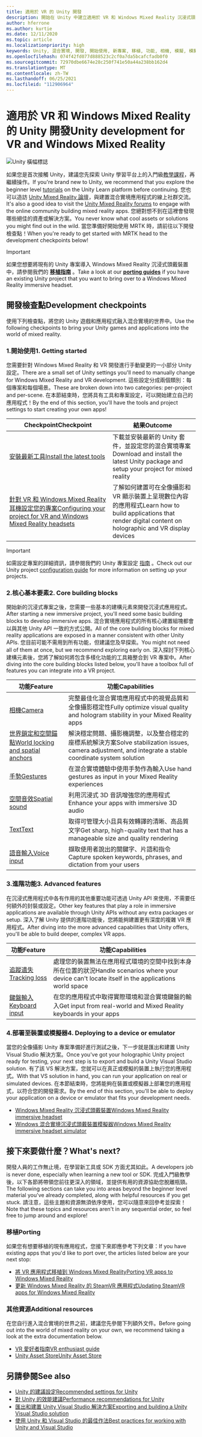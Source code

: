 ```yaml
---
title: 適用於 VR 的 Unity 開發
description: 開始在 Unity 中建立適用於 VR 和 Windows Mixed Reality 沉浸式頭戴裝置的混合實境應用程式。
author: hferrone
ms.author: kurtie
ms.date: 12/11/2020
ms.topic: article
ms.localizationpriority: high
keywords: Unity, 混合實境, 開發, 開始使用, 新專案, 移植, 功能, 相機, 模擬, 模擬, 文件, 混合實境頭戴式裝置, windows 混合實境頭戴式裝置, 虛擬實境頭戴式裝置, 什麼是虛擬實境, 什麼是擴增實境, MRTK, 混合實境工具組, 語音輸入, 定位相機, 模擬器, Azure, 教學課程
ms.openlocfilehash: 074f42fd077d888523c2cf0a7da5bcafcfadb0f0
ms.sourcegitcommit: 72970dbe6674e28c250f741e50a44a238bb162d4
ms.translationtype: MT
ms.contentlocale: zh-TW
ms.lasthandoff: 06/25/2021
ms.locfileid: "112906964"
---
```

# <a name="unity-development-for-vr-and-windows-mixed-reality"></a><span data-ttu-id="7ad8d-104">適用於 VR 和 Windows Mixed Reality 的 Unity 開發</span><span class="sxs-lookup"><span data-stu-id="7ad8d-104">Unity development for VR and Windows Mixed Reality</span></span>

![Unity 橫幅標誌](../images/unity_logo_banner.png)

<span data-ttu-id="7ad8d-106">如果您是首次接觸 Unity，建議您先探索 Unity 學習平台上的入門級[教學課程](https://unity3d.com/learn/tutorials)，再繼續操作。</span><span class="sxs-lookup"><span data-stu-id="7ad8d-106">If you're brand new to Unity, we recommend that you explore the beginner level [tutorials](https://unity3d.com/learn/tutorials) on the Unity Learn platform before continuing.</span></span> <span data-ttu-id="7ad8d-107">您也可以造訪 [Unity Mixed Reality 論壇](https://forum.unity3d.com/forums/hololens.102/)，與建置混合實境應用程式的線上社群交流。</span><span class="sxs-lookup"><span data-stu-id="7ad8d-107">It's also a good idea to visit the [Unity Mixed Reality forums](https://forum.unity3d.com/forums/hololens.102/) to engage with the online community building mixed reality apps.</span></span> <span data-ttu-id="7ad8d-108">您絕對想不到在這裡會發現哪些絕佳的資產或解決方案。</span><span class="sxs-lookup"><span data-stu-id="7ad8d-108">You never know what cool assets or solutions you might find out in the wild.</span></span> <span data-ttu-id="7ad8d-109">當您準備好開始使用 MRTK 時，請前往以下開發檢查點！</span><span class="sxs-lookup"><span data-stu-id="7ad8d-109">When you're ready to get started with MRTK head to the development checkpoints below!</span></span>

> [!IMPORTANT]
> <span data-ttu-id="7ad8d-110">如果您想要將現有的 Unity 專案導入 Windows Mixed Reality 沉浸式頭戴裝置中，請參閱我們的 **[移植指南](../porting-apps/porting-overview.md)** 。</span><span class="sxs-lookup"><span data-stu-id="7ad8d-110">Take a look at our **[porting guides](../porting-apps/porting-overview.md)** if you have an existing Unity project that you want to bring over to a Windows Mixed Reality immersive headset.</span></span> 

## <a name="development-checkpoints"></a><span data-ttu-id="7ad8d-111">開發檢查點</span><span class="sxs-lookup"><span data-stu-id="7ad8d-111">Development checkpoints</span></span>

<span data-ttu-id="7ad8d-112">使用下列檢查點，將您的 Unity 遊戲和應用程式融入混合實境的世界中。</span><span class="sxs-lookup"><span data-stu-id="7ad8d-112">Use the following checkpoints to bring your Unity games and applications into the world of mixed reality.</span></span>

### <a name="1-getting-started"></a><span data-ttu-id="7ad8d-113">1.開始使用</span><span class="sxs-lookup"><span data-stu-id="7ad8d-113">1. Getting started</span></span>

<span data-ttu-id="7ad8d-114">您需要針對 Windows Mixed Reality 和 VR 開發進行手動變更的一小部分 Unity 設定。</span><span class="sxs-lookup"><span data-stu-id="7ad8d-114">There are a small set of Unity settings you'll need to manually change for Windows Mixed Reality and VR development.</span></span> <span data-ttu-id="7ad8d-115">這些設定分成兩個類別：每個專案和每個場景。</span><span class="sxs-lookup"><span data-stu-id="7ad8d-115">These are broken down into two categories: per-project and per-scene.</span></span> <span data-ttu-id="7ad8d-116">在本節結束時，您將具有工具和專案設定，可以開始建立自己的應用程式！</span><span class="sxs-lookup"><span data-stu-id="7ad8d-116">By the end of this section, you'll have the tools and project settings to start creating your own apps!</span></span>

|  <span data-ttu-id="7ad8d-117">Checkpoint</span><span class="sxs-lookup"><span data-stu-id="7ad8d-117">Checkpoint</span></span>  |  <span data-ttu-id="7ad8d-118">結果</span><span class="sxs-lookup"><span data-stu-id="7ad8d-118">Outcome</span></span>  |
| --- | --- |
| [<span data-ttu-id="7ad8d-119">安裝最新工具</span><span class="sxs-lookup"><span data-stu-id="7ad8d-119">Install the latest tools</span></span>](../install-the-tools.md) | <span data-ttu-id="7ad8d-120">下載並安裝最新的 Unity 套件，並設定您的混合實境專案</span><span class="sxs-lookup"><span data-stu-id="7ad8d-120">Download and install the latest Unity package and setup your project for mixed reality</span></span> |
| [<span data-ttu-id="7ad8d-121">針對 VR 和 Windows Mixed Reality 耳機設定您的專案</span><span class="sxs-lookup"><span data-stu-id="7ad8d-121">Configuring your project for VR and Windows Mixed Reality headsets</span></span>](./xr-project-setup.md?tabs=openxr) | <span data-ttu-id="7ad8d-122">了解如何建置可在全像攝影和 VR 顯示裝置上呈現數位內容的應用程式</span><span class="sxs-lookup"><span data-stu-id="7ad8d-122">Learn how to build applications that render digital content on holographic and VR display devices</span></span> |

> [!IMPORTANT]
> <span data-ttu-id="7ad8d-123">如需設定專案的詳細資訊，請參閱我們的 Unity 專案設定 [指南](choosing-unity-version.md) 。</span><span class="sxs-lookup"><span data-stu-id="7ad8d-123">Check out our Unity project [configuration guide](choosing-unity-version.md) for more information on setting up your projects.</span></span>

### <a name="2-core-building-blocks"></a><span data-ttu-id="7ad8d-124">2.核心基本要素</span><span class="sxs-lookup"><span data-stu-id="7ad8d-124">2. Core building blocks</span></span>

<span data-ttu-id="7ad8d-125">開始新的沉浸式專案之後，您需要一些基本的建構元素來開發沉浸式應用程式。</span><span class="sxs-lookup"><span data-stu-id="7ad8d-125">After starting a new immersive project, you'll need some basic building blocks to develop immersive apps.</span></span> <span data-ttu-id="7ad8d-126">混合實境應用程式的所有核心建置組塊都會以與其他 Unity API 一致的方式公開。</span><span class="sxs-lookup"><span data-stu-id="7ad8d-126">All of the core building blocks for mixed reality applications are exposed in a manner consistent with other Unity APIs.</span></span> <span data-ttu-id="7ad8d-127">您目前可能不需用到所有功能，但建議您及早探索。</span><span class="sxs-lookup"><span data-stu-id="7ad8d-127">You might not need all of them at once, but we recommend exploring early on.</span></span> <span data-ttu-id="7ad8d-128">深入探討下列核心建構元素後，您將了解如何將包含多樣化功能的工具箱整合到 VR 專案中。</span><span class="sxs-lookup"><span data-stu-id="7ad8d-128">After diving into the core building blocks listed below, you'll have a toolbox full of features you can integrate into a VR project.</span></span>

|  <span data-ttu-id="7ad8d-129">功能</span><span class="sxs-lookup"><span data-stu-id="7ad8d-129">Feature</span></span>  |  <span data-ttu-id="7ad8d-130">功能</span><span class="sxs-lookup"><span data-stu-id="7ad8d-130">Capabilities</span></span>  |
| --- | --- |
| [<span data-ttu-id="7ad8d-131">相機</span><span class="sxs-lookup"><span data-stu-id="7ad8d-131">Camera</span></span>](../unity/camera-in-unity.md) | <span data-ttu-id="7ad8d-132">完整最佳化混合實境應用程式中的視覺品質和全像攝影穩定性</span><span class="sxs-lookup"><span data-stu-id="7ad8d-132">Fully optimize visual quality and hologram stability in your Mixed Reality apps</span></span> |
| [<span data-ttu-id="7ad8d-133">世界鎖定和空間錨點</span><span class="sxs-lookup"><span data-stu-id="7ad8d-133">World locking and spatial anchors</span></span>](spatial-anchors-in-unity.md) | <span data-ttu-id="7ad8d-134">解決穩定問題、攝影機調整，以及整合穩定的座標系統解決方案</span><span class="sxs-lookup"><span data-stu-id="7ad8d-134">Solve stabilization issues, camera adjustment, and integrate a stable coordinate system solution</span></span> || [<span data-ttu-id="7ad8d-135">運動控制器</span><span class="sxs-lookup"><span data-stu-id="7ad8d-135">Motion controllers</span></span>](../unity/motion-controllers-in-unity.md) | <span data-ttu-id="7ad8d-136">將空間動作新增至混合實境應用程式</span><span class="sxs-lookup"><span data-stu-id="7ad8d-136">Add spatial actions to your Mixed Reality apps</span></span> |
| [<span data-ttu-id="7ad8d-137">手勢</span><span class="sxs-lookup"><span data-stu-id="7ad8d-137">Gestures</span></span>](../unity/gestures-in-unity.md) | <span data-ttu-id="7ad8d-138">在混合實境體驗中使用手勢作為輸入</span><span class="sxs-lookup"><span data-stu-id="7ad8d-138">Use hand gestures as input in your Mixed Reality experiences</span></span> |
| [<span data-ttu-id="7ad8d-139">空間音效</span><span class="sxs-lookup"><span data-stu-id="7ad8d-139">Spatial sound</span></span>](../unity/spatial-sound-in-unity.md) | <span data-ttu-id="7ad8d-140">利用沉浸式 3D 音訊增強您的應用程式</span><span class="sxs-lookup"><span data-stu-id="7ad8d-140">Enhance your apps with immersive 3D audio</span></span> |
| [<span data-ttu-id="7ad8d-141">Text</span><span class="sxs-lookup"><span data-stu-id="7ad8d-141">Text</span></span>](../unity/text-in-unity.md) | <span data-ttu-id="7ad8d-142">取得可管理大小且具有效轉譯的清晰、高品質文字</span><span class="sxs-lookup"><span data-stu-id="7ad8d-142">Get sharp, high-quality text that has a manageable size and quality rendering</span></span> |
| [<span data-ttu-id="7ad8d-143">語音輸入</span><span class="sxs-lookup"><span data-stu-id="7ad8d-143">Voice input</span></span>](../unity/voice-input-in-unity.md) | <span data-ttu-id="7ad8d-144">擷取使用者說出的關鍵字、片語和指令</span><span class="sxs-lookup"><span data-stu-id="7ad8d-144">Capture spoken keywords, phrases, and dictation from your users</span></span>|

### <a name="3-advanced-features"></a><span data-ttu-id="7ad8d-145">3.進階功能</span><span class="sxs-lookup"><span data-stu-id="7ad8d-145">3. Advanced features</span></span>

<span data-ttu-id="7ad8d-146">在沉浸式應用程式中各有作用的其他重要功能可透過 Unity API 來使用，不需要任何額外的封裝或設定。</span><span class="sxs-lookup"><span data-stu-id="7ad8d-146">Other key features that play a role in immersive applications are available through Unity APIs without any extra packages or setup.</span></span> <span data-ttu-id="7ad8d-147">深入了解 Unity 提供的進階功能後，您將能夠建置更有深度的複雜 VR 應用程式。</span><span class="sxs-lookup"><span data-stu-id="7ad8d-147">After diving into the more advanced capabilities that Unity offers, you'll be able to build deeper, complex VR apps.</span></span>

|  <span data-ttu-id="7ad8d-148">功能</span><span class="sxs-lookup"><span data-stu-id="7ad8d-148">Feature</span></span>  |  <span data-ttu-id="7ad8d-149">功能</span><span class="sxs-lookup"><span data-stu-id="7ad8d-149">Capabilities</span></span>  |
| --- | --- |
| [<span data-ttu-id="7ad8d-150">追蹤遺失</span><span class="sxs-lookup"><span data-stu-id="7ad8d-150">Tracking loss</span></span>](tracking-loss-in-unity.md) | <span data-ttu-id="7ad8d-151">處理您的裝置無法在應用程式環境的空間中找到本身所在位置的狀況</span><span class="sxs-lookup"><span data-stu-id="7ad8d-151">Handle scenarios where your device can't locate itself in the applications world space</span></span> |
| [<span data-ttu-id="7ad8d-152">鍵盤輸入</span><span class="sxs-lookup"><span data-stu-id="7ad8d-152">Keyboard input</span></span>](keyboard-input-in-unity.md) | <span data-ttu-id="7ad8d-153">在您的應用程式中取得實際環境和混合實境鍵盤的輸入</span><span class="sxs-lookup"><span data-stu-id="7ad8d-153">Get input from real-world and Mixed Reality keyboards in your apps</span></span> |

### <a name="4-deploying-to-a-device-or-emulator"></a><span data-ttu-id="7ad8d-154">4.部署至裝置或模擬器</span><span class="sxs-lookup"><span data-stu-id="7ad8d-154">4. Deploying to a device or emulator</span></span>

<span data-ttu-id="7ad8d-155">當您的全像攝影 Unity 專案準備好進行測試之後，下一步就是匯出和建置 Unity Visual Studio 解決方案。</span><span class="sxs-lookup"><span data-stu-id="7ad8d-155">Once you've got your holographic Unity project ready for testing, your next step is to export and build a Unity Visual Studio solution.</span></span> <span data-ttu-id="7ad8d-156">有了該 VS 解決方案，您就可以在真正或模擬的裝置上執行您的應用程式。</span><span class="sxs-lookup"><span data-stu-id="7ad8d-156">With that VS solution in hand, you can run your application on real or simulated devices.</span></span> <span data-ttu-id="7ad8d-157">在本節結束時，您將能夠在裝置或模擬器上部署您的應用程式，以符合您的開發需求。</span><span class="sxs-lookup"><span data-stu-id="7ad8d-157">By the end of this section, you'll be able to deploy your application on a device or emulator that fits your development needs.</span></span>

* [<span data-ttu-id="7ad8d-158">Windows Mixed Reality 沉浸式頭戴裝置</span><span class="sxs-lookup"><span data-stu-id="7ad8d-158">Windows Mixed Reality immersive headset</span></span>](../platform-capabilities-and-apis/using-visual-studio.md)
* [<span data-ttu-id="7ad8d-159">Windows 混合實境沉浸式頭戴裝置模擬器</span><span class="sxs-lookup"><span data-stu-id="7ad8d-159">Windows Mixed Reality immersive headset simulator</span></span>](../platform-capabilities-and-apis/using-the-windows-mixed-reality-simulator.md)

## <a name="whats-next"></a><span data-ttu-id="7ad8d-160">接下來要做什麼？</span><span class="sxs-lookup"><span data-stu-id="7ad8d-160">What's next?</span></span>

<span data-ttu-id="7ad8d-161">開發人員的工作無止境，在學習新工具或 SDK 方面尤其如此。</span><span class="sxs-lookup"><span data-stu-id="7ad8d-161">A developers job is never done, especially when learning a new tool or SDK.</span></span> <span data-ttu-id="7ad8d-162">完成入門級教學後，以下各節將帶領您前往更深入的領域，並提供有用的資源協助您脫離瓶頸。</span><span class="sxs-lookup"><span data-stu-id="7ad8d-162">The following sections can take you into areas beyond the beginner level material you've already completed, along with helpful resources if you get stuck.</span></span> <span data-ttu-id="7ad8d-163">請注意，這些主題和資源無須依序使用，您可以隨意來回參考並探索！</span><span class="sxs-lookup"><span data-stu-id="7ad8d-163">Note that these topics and resources aren't in any sequential order, so feel free to jump around and explore!</span></span>

### <a name="porting"></a><span data-ttu-id="7ad8d-164">移植</span><span class="sxs-lookup"><span data-stu-id="7ad8d-164">Porting</span></span>

<span data-ttu-id="7ad8d-165">如果您有想要移植的現有應用程式，您接下來即應參考下列文章：</span><span class="sxs-lookup"><span data-stu-id="7ad8d-165">If you have existing apps that you'd like to port over, the articles listed below are your next stop:</span></span>

* [<span data-ttu-id="7ad8d-166">將 VR 應用程式移植到 Windows Mixed Reality</span><span class="sxs-lookup"><span data-stu-id="7ad8d-166">Porting VR apps to Windows Mixed Reality</span></span>](../porting-apps/porting-guides.md?tabs=project)
* [<span data-ttu-id="7ad8d-167">更新 Windows Mixed Reality 的 SteamVR 應用程式</span><span class="sxs-lookup"><span data-stu-id="7ad8d-167">Updating SteamVR apps for Windows Mixed Reality</span></span>](../porting-apps/updating-your-steamvr-application-for-windows-mixed-reality.md)

### <a name="additional-resources"></a><span data-ttu-id="7ad8d-168">其他資源</span><span class="sxs-lookup"><span data-stu-id="7ad8d-168">Additional resources</span></span>

<span data-ttu-id="7ad8d-169">在您自行進入混合實境的世界之前，建議您先參閱下列額外文件。</span><span class="sxs-lookup"><span data-stu-id="7ad8d-169">Before going out into the world of mixed reality on your own, we recommend taking a look at the extra documentation below.</span></span> 

* [<span data-ttu-id="7ad8d-170">VR 愛好者指南</span><span class="sxs-lookup"><span data-stu-id="7ad8d-170">VR enthusiast guide</span></span>](/windows/mixed-reality/enthusiast-guide/vr-journey)
* [<span data-ttu-id="7ad8d-171">Unity Asset Store</span><span class="sxs-lookup"><span data-stu-id="7ad8d-171">Unity Asset Store</span></span>](https://assetstore.unity.com)

## <a name="see-also"></a><span data-ttu-id="7ad8d-172">另請參閱</span><span class="sxs-lookup"><span data-stu-id="7ad8d-172">See also</span></span> 

* [<span data-ttu-id="7ad8d-173">Unity 的建議設定</span><span class="sxs-lookup"><span data-stu-id="7ad8d-173">Recommended settings for Unity</span></span>](recommended-settings-for-unity.md)
* [<span data-ttu-id="7ad8d-174">對 Unity 的效能建議</span><span class="sxs-lookup"><span data-stu-id="7ad8d-174">Performance recommendations for Unity</span></span>](performance-recommendations-for-unity.md)
* [<span data-ttu-id="7ad8d-175">匯出和建置 Unity Visual Studio 解決方案</span><span class="sxs-lookup"><span data-stu-id="7ad8d-175">Exporting and building a Unity Visual Studio solution</span></span>](exporting-and-building-a-unity-visual-studio-solution.md)
* [<span data-ttu-id="7ad8d-176">使用 Unity 和 Visual Studio 的最佳作法</span><span class="sxs-lookup"><span data-stu-id="7ad8d-176">Best practices for working with Unity and Visual Studio</span></span>](best-practices-for-working-with-unity-and-visual-studio.md)